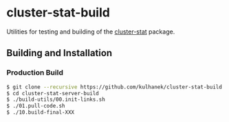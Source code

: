 # cluster-stat-build
Utilities for testing and building of the [cluster-stat](https://github.com/kulhanek/cluster-stat) package.

## Building and Installation

### Production Build
```bash
$ git clone --recursive https://github.com/kulhanek/cluster-stat-build.git
$ cd cluster-stat-server-build
$ ./build-utils/00.init-links.sh
$ ./01.pull-code.sh
$ ./10.build-final-XXX
```



